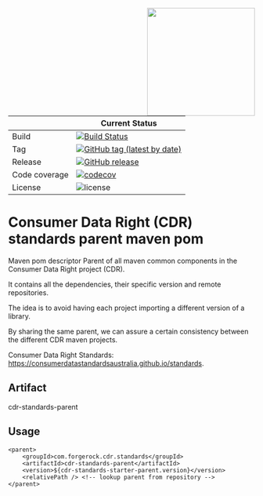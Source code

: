 [<img src="https://raw.githubusercontent.com/ForgeRock/forgerock-logo-dev/master/Logo-fr-dev.png" align="right" width="220px"/>](https://developer.forgerock.com/)

| |Current Status|
|---|---|
|Build|[![Build Status](https://img.shields.io/endpoint.svg?url=https%3A%2F%2Factions-badge.atrox.dev%2FOpenBankingToolkit%2Fcdr-standards-parent%2Fbadge%3Fref%3Dmaster&style=flat)](https://actions-badge.atrox.dev/OpenBankingToolkit/cdr-standards-parent/goto?ref=master)|
|Tag |[![GitHub tag (latest by date)](https://img.shields.io/github/v/tag/openbankingtoolkit/cdr-standards-parent)](https://github.com/OpenBankingToolKit/cdr-standards-parent/tags)|
|Release|[![GitHub release](https://img.shields.io/github/v/release/OpenBankingToolKit/cdr-standards-parent?sort=semver)](https://github.com/OpenBankingToolKit/cdr-standards-parent/releases)|
|Code coverage|[![codecov](https://codecov.io/gh/OpenBankingToolkit/cdr-standards-parent/branch/master/graph/badge.svg)](https://codecov.io/gh/OpenBankingToolkit/cdr-standards-parent)|
|License|![license](https://img.shields.io/github/license/ACRA/acra.svg)|

Consumer Data Right (CDR) standards parent maven pom
==========================================

Maven pom descriptor Parent of all maven common components in the Consumer Data Right project (CDR).

It contains all the dependencies, their specific version and remote repositories.

The idea is to avoid having each project importing a different version of a library.

By sharing the same parent, we can assure a certain consistency between the different CDR maven projects.

Consumer Data Right Standards: https://consumerdatastandardsaustralia.github.io/standards.

## Artifact
cdr-standards-parent

## Usage
```
<parent>
    <groupId>com.forgerock.cdr.standards</groupId>
    <artifactId>cdr-standards-parent</artifactId>
    <version>${cdr-standards-starter-parent.version}</version>
    <relativePath /> <!-- lookup parent from repository -->
</parent>
```
